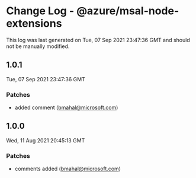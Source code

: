 # Change Log - @azure/msal-node-extensions

This log was last generated on Tue, 07 Sep 2021 23:47:36 GMT and should not be manually modified.

<!-- Start content -->

## 1.0.1

Tue, 07 Sep 2021 23:47:36 GMT

### Patches

- added  comment (bmahal@microsoft.com)

## 1.0.0

Wed, 11 Aug 2021 20:45:13 GMT

### Patches

- comments added (bmahal@microsoft.com)
